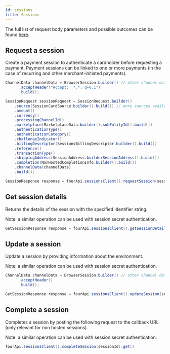 ```yaml
---
id: sessions
title: Sessions
---
```


The full list of request body parameters and possible outcomes can be found [here](https://api-reference.checkout.com/preview/crusoe/#tag/Sessions).

## Request a session

Create a payment session to authenticate a cardholder before requesting a payment. Payment sessions can be linked to one or more payments (in the case of recurring and other merchant-initiated payments).

```java
ChannelData channelData = BrowserSession.builder() // other channel data types available
      .acceptHeader("Accept:  *.*, q=0.1")
      .build();

SessionRequest sessionRequest = SessionRequest.builder()
    .source(SessionCardSource.builder().build()) // more sources available
    .amount()
    .currency()
    .processingChannelId()
    .marketplace(MarketplaceData.builder().subEntityId().build())
    .authenticationType()
    .authenticationCategory()
    .challengeIndicator()
    .billingDescriptor(SessionsBillingDescriptor.builder().build())
    .reference()
    .transactionType()
    .shippingAddress(SessionAddress.builderSessionAddress().build())
    .completion(NonHostedCompletionInfo.builder().build())
    .channelData(channelData)
    .build();

SessionResponse response = fourApi.sessionsClient().requestSession(sessionRequest).get();
```

## Get session details

Returns the details of the session with the specified identifier string.

Note: a similar operation can be used with session secret authentication.

```java
GetSessionResponse response = fourApi.sessionsClient().getSessionDetails(sessionId).get();
```

## Update a session

Update a session by providing information about the environment.

Note: a similar operation can be used with session secret authentication.

```java
ChannelData channelData = BrowserSession.builder() // other channel data types available
      .acceptHeader()
      .build();

GetSessionResponse response = fourApi.sessionsClient().updateSession(sessionId, channelData).get();
```

## Complete a session

Completes a session by posting the following request to the callback URL (only relevant for non hosted sessions).

Note: a similar operation can be used with session secret authentication.

```java
fourApi.sessionsClient().completeSession(sessionId).get()
```
